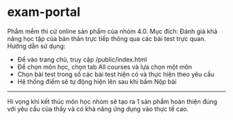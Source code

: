 ﻿# exam-portal
Phầm mềm thi cử online sản phẩm của nhóm 4.0.
Mục đích: Đánh giá khả năng học tập của bản thân trực tiếp thông qua các bài test trực quan.
Hướng dẫn sử dụng:
- Để vào trang chủ, truy cập /public/index.html
- Để chọn môn học, chọn tab All courses và lựa chọn một môn
- Chọn bài test trong số các bài test hiện có và thực hiện theo yêu cầu
- Hệ thống điểm sẽ tự động hiện lên sau khi bấm Nộp bài
-----------------------------------------------------------------------------------------------------------------------------------------
 Hi vọng khi kết thúc môn học nhóm sẽ tạo ra 1 sản phẩm hoàn thiện đúng với yêu cầu của thầy và có khả năng ứng dụng vào thực tế cao.
